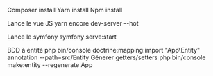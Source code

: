 Composer install
Yarn install
Npm install

Lance le vue JS 
yarn encore dev-server --hot 

Lance le symfony
symfony serve:start

BDD à entité 
php bin/console doctrine:mapping:import "App\Entity" annotation --path=src/Entity
Génerer getters/setters 
php bin/console make:entity --regenerate App